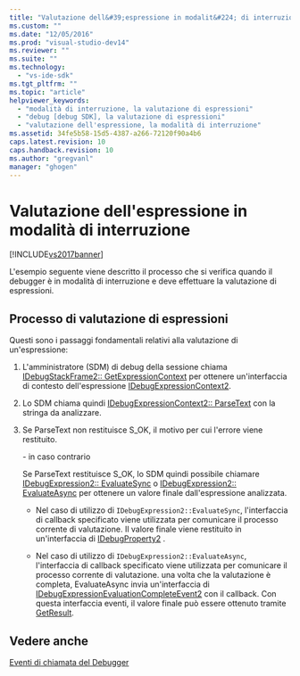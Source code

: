 ```yaml
---
title: "Valutazione dell&#39;espressione in modalit&#224; di interruzione | Microsoft Docs"
ms.custom: ""
ms.date: "12/05/2016"
ms.prod: "visual-studio-dev14"
ms.reviewer: ""
ms.suite: ""
ms.technology: 
  - "vs-ide-sdk"
ms.tgt_pltfrm: ""
ms.topic: "article"
helpviewer_keywords: 
  - "modalità di interruzione, la valutazione di espressioni"
  - "debug [debug SDK], la valutazione di espressioni"
  - "valutazione dell'espressione, la modalità di interruzione"
ms.assetid: 34fe5b58-15d5-4387-a266-72120f90a4b6
caps.latest.revision: 10
caps.handback.revision: 10
ms.author: "gregvanl"
manager: "ghogen"
---
```

# Valutazione dell&#39;espressione in modalit&#224; di interruzione
[!INCLUDE[vs2017banner](../../code-quality/includes/vs2017banner.md)]

L'esempio seguente viene descritto il processo che si verifica quando il debugger è in modalità di interruzione e deve effettuare la valutazione di espressioni.  
  
## Processo di valutazione di espressioni  
 Questi sono i passaggi fondamentali relativi alla valutazione di un'espressione:  
  
1.  L'amministratore \(SDM\) di debug della sessione chiama [IDebugStackFrame2:: GetExpressionContext](../../extensibility/debugger/reference/idebugstackframe2-getexpressioncontext.md) per ottenere un'interfaccia di contesto dell'espressione [IDebugExpressionContext2](../../extensibility/debugger/reference/idebugexpressioncontext2.md).  
  
2.  Lo SDM chiama quindi [IDebugExpressionContext2:: ParseText](../../extensibility/debugger/reference/idebugexpressioncontext2-parsetext.md) con la stringa da analizzare.  
  
3.  Se ParseText non restituisce S\_OK, il motivo per cui l'errore viene restituito.  
  
     \- in caso contrario  
  
     Se ParseText restituisce S\_OK, lo SDM quindi possibile chiamare [IDebugExpression2:: EvaluateSync](../../extensibility/debugger/reference/idebugexpression2-evaluatesync.md) o [IDebugExpression2:: EvaluateAsync](../../extensibility/debugger/reference/idebugexpression2-evaluateasync.md) per ottenere un valore finale dall'espressione analizzata.  
  
    -   Nel caso di utilizzo di `IDebugExpression2::EvaluateSync`, l'interfaccia di callback specificato viene utilizzata per comunicare il processo corrente di valutazione.  Il valore finale viene restituito in un'interfaccia di [IDebugProperty2](../../extensibility/debugger/reference/idebugproperty2.md) .  
  
    -   Nel caso di utilizzo di `IDebugExpression2::EvaluateAsync`, l'interfaccia di callback specificato viene utilizzata per comunicare il processo corrente di valutazione.  una volta che la valutazione è completa, EvaluateAsync invia un'interfaccia di [IDebugExpressionEvaluationCompleteEvent2](../../extensibility/debugger/reference/idebugexpressionevaluationcompleteevent2.md) con il callback.  Con questa interfaccia eventi, il valore finale può essere ottenuto tramite [GetResult](../../extensibility/debugger/reference/idebugexpressionevaluationcompleteevent2-getresult.md).  
  
## Vedere anche  
 [Eventi di chiamata del Debugger](../../extensibility/debugger/calling-debugger-events.md)